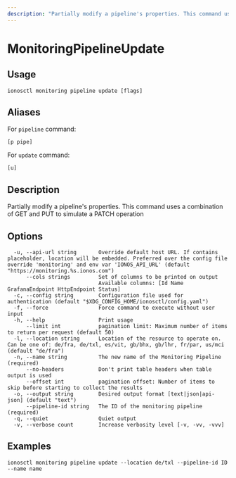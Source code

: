 ```yaml
---
description: "Partially modify a pipeline's properties. This command uses a combination of GET and PUT to simulate a PATCH operation"
---
```


# MonitoringPipelineUpdate

## Usage

```text
ionosctl monitoring pipeline update [flags]
```

## Aliases

For `pipeline` command:

```text
[p pipe]
```

For `update` command:

```text
[u]
```

## Description

Partially modify a pipeline's properties. This command uses a combination of GET and PUT to simulate a PATCH operation

## Options

```text
  -u, --api-url string       Override default host URL. If contains placeholder, location will be embedded. Preferred over the config file override 'monitoring' and env var 'IONOS_API_URL' (default "https://monitoring.%s.ionos.com")
      --cols strings         Set of columns to be printed on output 
                             Available columns: [Id Name GrafanaEndpoint HttpEndpoint Status]
  -c, --config string        Configuration file used for authentication (default "$XDG_CONFIG_HOME/ionosctl/config.yaml")
  -f, --force                Force command to execute without user input
  -h, --help                 Print usage
      --limit int            pagination limit: Maximum number of items to return per request (default 50)
  -l, --location string      Location of the resource to operate on. Can be one of: de/fra, de/txl, es/vit, gb/bhx, gb/lhr, fr/par, us/mci (default "de/fra")
  -n, --name string          The new name of the Monitoring Pipeline (required)
      --no-headers           Don't print table headers when table output is used
      --offset int           pagination offset: Number of items to skip before starting to collect the results
  -o, --output string        Desired output format [text|json|api-json] (default "text")
      --pipeline-id string   The ID of the monitoring pipeline (required)
  -q, --quiet                Quiet output
  -v, --verbose count        Increase verbosity level [-v, -vv, -vvv]
```

## Examples

```text
ionosctl monitoring pipeline update --location de/txl --pipeline-id ID --name name
```

